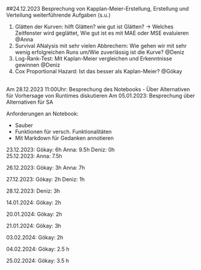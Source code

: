 ##24.12.2023
Besprechung von Kapplan-Meier-Erstellung, Erstellung und Verteilung weiterführende Aufgaben (s.u.)<br>
1. Glätten der Kurven: hilft Glätten? wie gut ist Glätten? -> Welches Zeitfenster wird geglättet, Wie gut ist es mit MAE oder MSE evaluieren @Anna
2. Survival ANalysis mit sehr vielen Abbrechern: Wie gehen wir mit sehr wenig erfolgreichen Runs um/Wie zuverlässig ist die Kurve? @Deniz
3. Log-Rank-Test: Mit Kaplan-Meier vergleichen und Erkenntnisse gewinnen @Deniz
4. Cox Proportional Hazard: Ist das besser als Kaplan-Meier? @Gökay
<br>
Am 28.12.2023 11:00Uhr: Besprechung des Notebooks
- Über Alternativen für Vorhersage von Runtimes diskutieren
Am 05.01.2023: Besprechung über Alternativen für SA


Anforderungen an Notebook:
- Sauber
- Funktionen für versch. Funktionalitäten
- Mit Markdown für Gedanken annotieren
   
23.12.2023:
Gökay: 6h
Anna: 9.5h
Deniz: 0h
<br>
25.12.2023:
Anna: 7.5h

26.12.2023:
Gökay: 3h
Anna: 7h

27.12.2023:
Gökay: 2h
Deniz: 1h

28.12.2023:
Deniz: 3h

14.01.2024:
Gökay: 2h

20.01.2024:
Gökay: 2h

21.01.2024:
Gökay: 3h

03.02.2024:
Gökay: 2h

04.02.2024:
Gökay: 2.5 h

25.02.2024:
Gökay: 3.5 h





